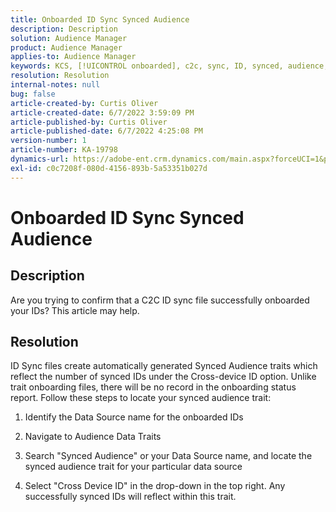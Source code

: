 ```yaml
---
title: Onboarded ID Sync Synced Audience
description: Description
solution: Audience Manager
product: Audience Manager
applies-to: Audience Manager
keywords: KCS, [!UICONTROL onboarded], c2c, sync, ID, synced, audience, [!UICONTROL trait], status, report
resolution: Resolution
internal-notes: null
bug: false
article-created-by: Curtis Oliver
article-created-date: 6/7/2022 3:59:09 PM
article-published-by: Curtis Oliver
article-published-date: 6/7/2022 4:25:08 PM
version-number: 1
article-number: KA-19798
dynamics-url: https://adobe-ent.crm.dynamics.com/main.aspx?forceUCI=1&pagetype=entityrecord&etn=knowledgearticle&id=121a99be-7ae6-ec11-bb3c-000d3a3bdf44
exl-id: c0c7208f-080d-4156-893b-5a53351b027d
---
```

# Onboarded ID Sync Synced Audience

## Description


Are you trying to confirm that a C2C ID sync file successfully onboarded your IDs? This article may help.




## Resolution


ID Sync files create automatically generated Synced Audience traits which reflect the number of synced IDs under the Cross-device ID option. Unlike trait onboarding files, there will be no record in the onboarding status report. Follow these steps to locate your synced audience trait:

1) Identify the Data Source name for the onboarded IDs

2) Navigate to Audience Data  Traits

3) Search "Synced Audience" or your Data Source name, and locate the synced audience trait for your particular data source

4) Select "Cross Device ID" in the drop-down in the top right. Any successfully synced IDs will reflect within this trait.
